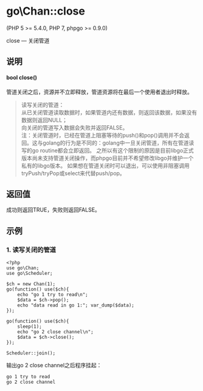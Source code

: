# go\Chan::close
  
\(PHP 5 >= 5.4.0, PHP 7, phpgo >= 0.9.0\)

close — 关闭管道

## 说明
#### bool close()

管道关闭之后，资源并不立即释放，管道资源将在最后一个使用者退出时释放。

>读写关闭的管道：  
>从已关闭管道读取数据时，如果管道内还有数据，则返回该数据，如果没有数据则返回NULL；  
>向关闭的管道写入数据会失败并返回FALSE。  
>注：关闭管道时，已经在管道上阻塞等待的push()和pop()调用并不会返回。这与golang的行为是不同的：golang中一旦关闭管道，所有在管道读写的go routine都会立即返回。
>之所以有这个限制的原因是目前libgo正式版本尚未支持管道关闭操作，而phpgo目前并不希望修改libgo并维护一个私有的libgo版本。
>如果想在管道关闭时可以退出，可以使用非阻塞调用tryPush/tryPop或select来代替push/pop。

## 返回值
成功则返回TRUE，失败则返回FALSE。

## 示例
### 1. 读写关闭的管道
```
<?php
use go\Chan;
use go\Scheduler;

$ch = new Chan(1);
go(function() use($ch){
    echo "go 1 try to read\n";
    $data = $ch->pop();
    echo "data read in go 1:"; var_dump($data);
});

go(function() use($ch){
    sleep(1);
    echo "go 2 close channel\n";
    $data = $ch->close();
});

Scheduler::join();
```
输出go 2 close channel之后程序挂起：
```
go 1 try to read
go 2 close channel
```

